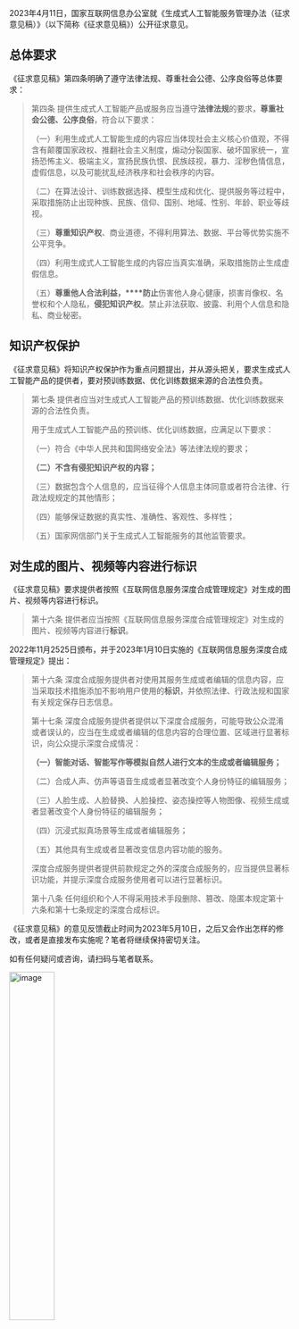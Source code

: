2023年4月11日，国家互联网信息办公室就《生成式人工智能服务管理办法（征求意见稿）》（以下简称《征求意见稿》）公开征求意见。




## 总体要求

《征求意见稿》第四条明确了遵守法律法规、尊重社会公德、公序良俗等总体要求：

> 第四条 提供生成式人工智能产品或服务应当遵守**法律法规**的要求，**尊重社会公德、公序良俗**，符合以下要求：
> 
> （一）利用生成式人工智能生成的内容应当体现社会主义核心价值观，不得含有颠覆国家政权、推翻社会主义制度，煽动分裂国家、破坏国家统一，宣扬恐怖主义、极端主义，宣扬民族仇恨、民族歧视，暴力、淫秽色情信息，虚假信息，以及可能扰乱经济秩序和社会秩序的内容。
> 
> （二）在算法设计、训练数据选择、模型生成和优化、提供服务等过程中，采取措施防止出现种族、民族、信仰、国别、地域、性别、年龄、职业等歧视。
> 
> （三）**尊重知识产权**、商业道德，不得利用算法、数据、平台等优势实施不公平竞争。
> 
> （四）利用生成式人工智能生成的内容应当真实准确，采取措施防止生成虚假信息。
> 
> （五）**尊重他人合法利益，****防止**伤害他人身心健康，损害肖像权、名誉权和个人隐私，**侵犯知识产权**。禁止非法获取、披露、利用个人信息和隐私、商业秘密。

## 知识产权保护

《征求意见稿》将知识产权保护作为重点问题提出，并从源头把关，要求生成式人工智能产品的提供者，要对预训练数据、优化训练数据来源的合法性负责。

> 第七条 提供者应当对生成式人工智能产品的预训练数据、优化训练数据来源的合法性负责。
> 
> 用于生成式人工智能产品的预训练、优化训练数据，应满足以下要求：
> 
> （一）符合《中华人民共和国网络安全法》等法律法规的要求；
> 
> **（二）不含有侵犯知识产权的内容；**
> 
> （三）数据包含个人信息的，应当征得个人信息主体同意或者符合法律、行政法规规定的其他情形；
> 
> （四）能够保证数据的真实性、准确性、客观性、多样性；
> 
> （五）国家网信部门关于生成式人工智能服务的其他监管要求。

## 对生成的图片、视频等内容进行标识

《征求意见稿》要求提供者按照《互联网信息服务深度合成管理规定》对生成的图片、视频等内容进行标识。

> 第十六条 提供者应当按照《互联网信息服务深度合成管理规定》对生成的图片、视频等内容进行**标识**。

2022年11月2525日颁布，并于2023年1月10日实施的《互联网信息服务深度合成管理规定》提出：

> 第十六条 深度合成服务提供者对使用其服务生成或者编辑的信息内容，应当采取技术措施添加不影响用户使用的**标识**，并依照法律、行政法规和国家有关规定保存日志信息。
> 
> 第十七条 深度合成服务提供者提供以下深度合成服务，可能导致公众混淆或者误认的，应当在生成或者编辑的信息内容的合理位置、区域进行显著标识，向公众提示深度合成情况：
> 
> **（一）智能对话、智能写作等模拟自然人进行文本的生成或者编辑服务；**
> 
> （二）合成人声、仿声等语音生成或者显著改变个人身份特征的编辑服务；
> 
> （三）人脸生成、人脸替换、人脸操控、姿态操控等人物图像、视频生成或者显著改变个人身份特征的编辑服务；
> 
> （四）沉浸式拟真场景等生成或者编辑服务；
> 
> （五）其他具有生成或者显著改变信息内容功能的服务。
> 
> 深度合成服务提供者提供前款规定之外的深度合成服务的，应当提供显著标识功能，并提示深度合成服务使用者可以进行显著标识。
> 
> 第十八条 任何组织和个人不得采用技术手段删除、篡改、隐匿本规定第十六条和第十七条规定的深度合成标识。


《征求意见稿》的意见反馈截止时间为2023年5月10日，之后又会作出怎样的修改，或者是直接发布实施呢？笔者将继续保持密切关注。

如有任何疑问或咨询，请扫码与笔者联系。


<p></p>
<img width="40%" alt="image" src="https://user-images.githubusercontent.com/131635505/234598194-caff1c68-9720-482e-818f-5241224c7352.png">



